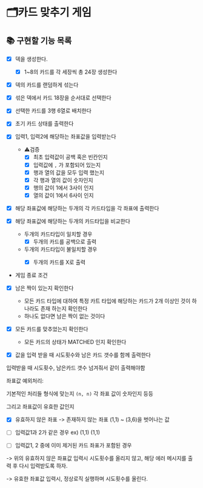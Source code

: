 # 🗂카드 맞추기 게임

## 📚 구현할 기능 목록

- [x] 덱을 생성한다.
  - [x] 1~8의 카드를 각 세장씩 총 24장 생성한다

- [x] 덱의 카드를 랜덤하게 섞는다

- [x] 섞은 덱에서 카드 18장을 순서대로 선택한다

- [x] 선택한 카드를 3행 6열로 배치한다

- [x] 초기 카드 상태를 출력한다

- [x] 입력1, 입력2에 해당하는 좌표값을 입력받는다
  - ⚠️검증
    - [x] 최초 입력값이 공백 혹은 빈칸인지
    - [x] 입력값에 `,` 가 포함되어 있는지
    - [x] 행과 열의 값을 모두 입력 했는지
    - [x] 각 행과 열의 값이 숫자인지
    - [x] 행의 값이 1에서 3사이 인지
    - [x] 열의 값이 1에서 6사이 인지

- [x] 해당 좌표값에 해당하는 두개의 각 카드타입을 각 좌표에 출력한다

- [x] 해당 좌표값에 해당하는 두개의 카드타입을 비교한다 
  - 두개의 카드타입이 일치할 경우
    - [x] 두개의 카드를 공백으로 출력
  - 두개의 카드타입이 불일치할 경우
    - [x] 두개의 카드를 X로 출력


- 게임 종료 조건
- [x] 남은 짝이 있는지 확인한다
  - 모든 카드 타입에 대하여 특정 카트 타입에 해당하는 카드가 2개 이상인 것이 하나라도 존재 하는지 확인한다
  - 하나도 없다면 남은 짝이 없는 것이다
  
- [x] 모든 카드를 맞추었는지 확인한다
  - 모든 카드의 상태가 MATCHED 인지 확인한다

- [x] 값을 입력 받을 때 시도횟수와 남은 카드 갯수를 함께 출력한다



입력받을 때 시도횟수, 남은카드 갯수 넘겨줘서 같이 출력해야함


좌표값 예외처리:

기본적인 처리들
형식에 맞는지 `(n, n)`
각 좌표 값이 숫자인지 등등

그리고
좌표값이 유효한 값인지

- [x] 유효하지 않은 좌표 -> 존재하지 않는 좌표 (1,1) ~ (3,6)을 벗어나는 값

- [ ] 입력값1과 2가 같은 경우 ex) (1,1) (1,1)

- [ ] 입력값1, 2 중에 이미 제거된 카드 좌표가 포함된 경우

-> 위의 유효하지 않은 좌표값 입력시 시도횟수를 올리지 않고,
해당 에러 메시지를 출력 후
다시 입력받도록 하자.

-> 유효한 좌표값 입력시, 정상로직 실행하며 시도횟수를 올린다.
